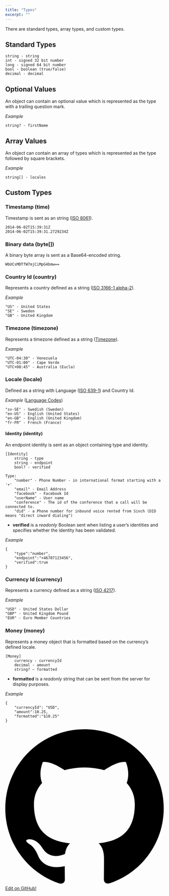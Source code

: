 ```yaml
---
title: "Types"
excerpt: ""
---
```

There are standard types, array types, and custom types.

## Standard Types

    string - string 
    int - signed 32 bit number 
    long - signed 64 bit number
    bool - boolean (true/false)
    decimal - decimal

## Optional Values

An object can contain an optional value which is represented as the type with a trailing question mark.

*Example*

    string? - firstName 

## Array Values

An object can contain an array of types which is represented as the type followed by square brackets.

*Example*

    string[] - locales

## Custom Types

### Timestamp (time)

Timestamp is sent as an string ([ISO 8061](http://en.wikipedia.org/wiki/ISO_8601)).

    2014-06-02T15:39:31Z
    2014-06-02T15:39:31.2729234Z

### Binary data (byte\[\])

A binary byte array is sent as a Base64-encoded string.

    WbUCsMDTfW7mjCiMpG4bmw==

### Country Id (country)

Represents a country defined as a string ([ISO 3166-1 alpha-2](http://en.wikipedia.org/wiki/ISO_3166-1_alpha-2)).

*Example*

    "US" - United States
    "SE" - Sweden
    "GB" - United Kingdom

### Timezone (timezone)

Represents a timezone defined as a string ([Timezone](http://en.wikipedia.org/wiki/Time_zone)).

*Example*

    "UTC-04:30" - Venezuela 
    "UTC-01:00" - Cape Verde
    "UTC+08:45" - Australia (Eucla)

### Locale (locale)

Defined as a string with Language ([ISO 639-1](http://en.wikipedia.org/wiki/List_of_ISO_639-1_codes)) and Country Id.

*Example* ([Language Codes](http://www.lingoes.net/en/translator/langcode.htm))

    "sv-SE" - Swedish (Sweden)
    "en-US" - English (United States)
    "en-GB" - English (United Kingdom)
    "fr-FR" - French (France)

#### Identity (identity)

An endpoint identity is sent as an object containing type and identity.

    [Identity]
        string - type
        string - endpoint
        bool? - verified
    
    Type:
        "number" - Phone Number - in international format starting with a '+'
        "email" - Email Address
        "facebook" - Facebook Id
        "userName" - User name
        "conference" - The id of the conference that a call will be connected to.
        "did" - a Phone number for inbound voice rented from Sinch (DID means "direct inward dialing")

  - **verified** is a *readonly* Boolean sent when listing a user’s identities and specifies whether the identity has been validated.

*Example*

    {
        "type":"number",
        "endpoint":"+46707123456",
        "verified":true
    }

### Currency Id (currency)

Represents a currency defined as a string ([ISO 4217](http://en.wikipedia.org/wiki/ISO_4217)).

*Example*

    "USD" - United States Dollar
    "GBP" - United Kingdom Pound
    "EUR" - Euro Member Countries

### Money (money)

Represents a money object that is formatted based on the currency’s defined locale.

``` 
[Money]
    currency - currencyId
    decimal - amount 
    string? – formatted     
```

  - **formatted** is a *readonly* string that can be sent from the server for display purposes.

*Example*

    {
        "currencyId": "USD",
        "amount":10.25,
        "formatted":"$10.25"
    }

<a class="gitbutton pill" target="_blank" href="https://github.com/sinch/docs/blob/master/docs/voice/using-rest/types.md">
                        <span class="icon medium">
                            <svg xmlns="http://www.w3.org/2000/svg" role="img" viewBox="0 0 24 24"><title>GitHub icon</title><path d="M 12 0.297 c -6.63 0 -12 5.373 -12 12 c 0 5.303 3.438 9.8 8.205 11.385 c 0.6 0.113 0.82 -0.258 0.82 -0.577 c 0 -0.285 -0.01 -1.04 -0.015 -2.04 c -3.338 0.724 -4.042 -1.61 -4.042 -1.61 C 4.422 18.07 3.633 17.7 3.633 17.7 c -1.087 -0.744 0.084 -0.729 0.084 -0.729 c 1.205 0.084 1.838 1.236 1.838 1.236 c 1.07 1.835 2.809 1.305 3.495 0.998 c 0.108 -0.776 0.417 -1.305 0.76 -1.605 c -2.665 -0.3 -5.466 -1.332 -5.466 -5.93 c 0 -1.31 0.465 -2.38 1.235 -3.22 c -0.135 -0.303 -0.54 -1.523 0.105 -3.176 c 0 0 1.005 -0.322 3.3 1.23 c 0.96 -0.267 1.98 -0.399 3 -0.405 c 1.02 0.006 2.04 0.138 3 0.405 c 2.28 -1.552 3.285 -1.23 3.285 -1.23 c 0.645 1.653 0.24 2.873 0.12 3.176 c 0.765 0.84 1.23 1.91 1.23 3.22 c 0 4.61 -2.805 5.625 -5.475 5.92 c 0.42 0.36 0.81 1.096 0.81 2.22 c 0 1.606 -0.015 2.896 -0.015 3.286 c 0 0.315 0.21 0.69 0.825 0.57 C 20.565 22.092 24 17.592 24 12.297 c 0 -6.627 -5.373 -12 -12 -12" /></svg>
                        </span>
                        Edit on GitHub!</a>